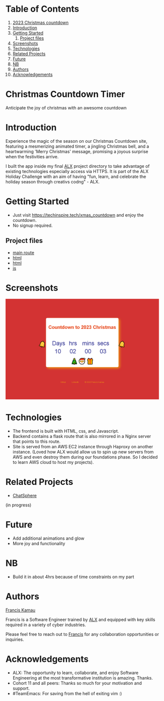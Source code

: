 # Table of Contents

1.  [2023 Christmas countdown](#org96dc95c)
2.  [Introduction](#orgf7f1447)
3.  [Getting Started](#org4c063b0)
    1.  [Project files](#org36db2ac)
4.  [Screenshots](#org488cb88)
5.  [Technologies](#org6a08bde)
6.  [Related Projects](#org4988e2d)
7.  [Future](#orgd4d59a3)
8.  [NB](#orgb9e5d75)
9.  [Authors](#orga714281)
10. [Acknowledgements](#org7d29af4)


<a id="org96dc95c"></a>

# Christmas Countdown Timer

Anticipate the joy of christmas with an awesome countdown


<a id="orgf7f1447"></a>

# Introduction

Experience the magic of the season on our Christmas Countdown site,
featuring a mesmerizing animated timer, a jingling Christmas bell,
and a heartwarming 'Merry Christmas' message, promising a joyous
surprise when the festivities arrive.

I built the app inside my final [ALX](https://www.alxafrica.com/) project directory to take advantage
of existing technologies especially access via HTTPS.
It is part of the ALX Holiday Challenge with an aim of having "fun,
learn, and celebrate the holiday season through creativs codng" - ALX.


<a id="org4c063b0"></a>

# Getting Started

-   Just visit <https://techinspire.tech/xmas_countdown> and enjoy the countdown.
-   No signup required.


<a id="org36db2ac"></a>

## Project files

-   [main route](https://github.com/fk2019/ChatSphere/blob/master/web_dynamic/views/main.py)
-   [html](https://github.com/fk2019/ChatSphere/blob/master/web_dynamic/templates/xmas.html)
-   [html](https://github.com/fk2019/ChatSphere/blob/master/web_dynamic/static/css/xmas.css)
-   [js](https://github.com/fk2019/ChatSphere/blob/master/web_dynamic/static/js/xmas.js)


<a id="org488cb88"></a>

# Screenshots

![img](./static/images/xmas.png "Christmas countdown page")


<a id="org6a08bde"></a>

# Technologies

-   The frontend is built with HTML, css, and Javascript.
-   Backend contains a flask route that is also mirrored in a Nginx server that points to this route.
-   Site is served from an AWS EC2 instance through Haproxy on another instance. (Loved how ALX would allow us to spin up new servers from AWS and even destroy them during our foundations phase. So I decided to learn AWS cloud to host my projects).


<a id="org4988e2d"></a>

# Related Projects

-   [ChatSphere](https://github.com/fk2019/ChatSphere/tree/master?tab=readme-ov-file#chatsphere)

(in progress)


<a id="orgd4d59a3"></a>

# Future

-   Add additional animations and glow
-   More joy and functionality


<a id="orgb9e5d75"></a>

# NB

-   Build it in about 4hrs because of time constraints on my part


<a id="orga714281"></a>

# Authors

[Francis Kamau](https://github.com/fk2019)

Francis is a Software Engineer trained by [ALX](https://www.alxafrica.com/) and equipped with key skills
required in a variety of cyber industries.

Please feel free to reach out to [Francis](https://github.com/fk2019) for any collaboration
opportunities or inquiries.


<a id="org7d29af4"></a>

# Acknowledgements

-   ALX: The opportunity to learn, collaborate, and enjoy Software Engineering at the most transformative institution is amazing. Thanks.
-   Cohort 11 and all peers: Thanks so much for your motivation and support.
-   \#TeamEmacs: For saving from the hell of exiting vim :)

